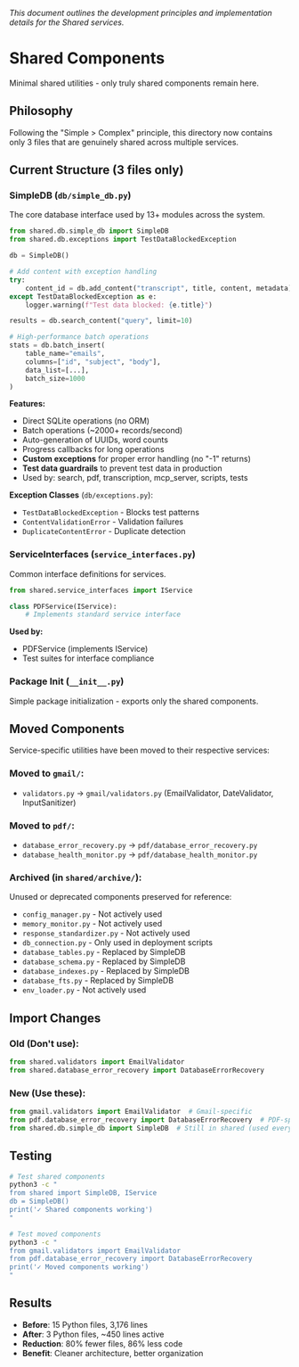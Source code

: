 _This document outlines the development principles and implementation details for the Shared services._

# Shared Components

Minimal shared utilities - only truly shared components remain here.

## Philosophy

Following the "Simple > Complex" principle, this directory now contains only 3 files that are genuinely shared across multiple services.

## Current Structure (3 files only)

### SimpleDB (`db/simple_db.py`)
The core database interface used by 13+ modules across the system.

```python
from shared.db.simple_db import SimpleDB
from shared.db.exceptions import TestDataBlockedException

db = SimpleDB()

# Add content with exception handling
try:
    content_id = db.add_content("transcript", title, content, metadata)
except TestDataBlockedException as e:
    logger.warning(f"Test data blocked: {e.title}")

results = db.search_content("query", limit=10)

# High-performance batch operations
stats = db.batch_insert(
    table_name="emails",
    columns=["id", "subject", "body"],
    data_list=[...],
    batch_size=1000
)
```

**Features:**
- Direct SQLite operations (no ORM)
- Batch operations (~2000+ records/second)
- Auto-generation of UUIDs, word counts
- Progress callbacks for long operations
- **Custom exceptions** for proper error handling (no "-1" returns)
- **Test data guardrails** to prevent test data in production
- Used by: search, pdf, transcription, mcp_server, scripts, tests

**Exception Classes** (`db/exceptions.py`):
- `TestDataBlockedException` - Blocks test patterns
- `ContentValidationError` - Validation failures
- `DuplicateContentError` - Duplicate detection

### ServiceInterfaces (`service_interfaces.py`)
Common interface definitions for services.

```python
from shared.service_interfaces import IService

class PDFService(IService):
    # Implements standard service interface
```

**Used by:**
- PDFService (implements IService)
- Test suites for interface compliance

### Package Init (`__init__.py`)
Simple package initialization - exports only the shared components.

## Moved Components

Service-specific utilities have been moved to their respective services:

### Moved to `gmail/`:
- `validators.py` → `gmail/validators.py` (EmailValidator, DateValidator, InputSanitizer)

### Moved to `pdf/`:
- `database_error_recovery.py` → `pdf/database_error_recovery.py`
- `database_health_monitor.py` → `pdf/database_health_monitor.py`

### Archived (in `shared/archive/`):
Unused or deprecated components preserved for reference:
- `config_manager.py` - Not actively used
- `memory_monitor.py` - Not actively used
- `response_standardizer.py` - Not actively used
- `db_connection.py` - Only used in deployment scripts
- `database_tables.py` - Replaced by SimpleDB
- `database_schema.py` - Replaced by SimpleDB
- `database_indexes.py` - Replaced by SimpleDB
- `database_fts.py` - Replaced by SimpleDB
- `env_loader.py` - Not actively used

## Import Changes

### Old (Don't use):
```python
from shared.validators import EmailValidator
from shared.database_error_recovery import DatabaseErrorRecovery
```

### New (Use these):
```python
from gmail.validators import EmailValidator  # Gmail-specific
from pdf.database_error_recovery import DatabaseErrorRecovery  # PDF-specific
from shared.db.simple_db import SimpleDB  # Still in shared (used everywhere)
```

## Testing

```bash
# Test shared components
python3 -c "
from shared import SimpleDB, IService
db = SimpleDB()
print('✓ Shared components working')
"

# Test moved components
python3 -c "
from gmail.validators import EmailValidator
from pdf.database_error_recovery import DatabaseErrorRecovery
print('✓ Moved components working')
"
```

## Results

- **Before**: 15 Python files, 3,176 lines
- **After**: 3 Python files, ~450 lines active
- **Reduction**: 80% fewer files, 86% less code
- **Benefit**: Cleaner architecture, better organization